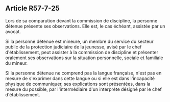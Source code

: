 Article R57-7-25
----
Lors de sa comparution devant la commission de discipline, la personne détenue
présente ses observations. Elle est, le cas échéant, assistée par un avocat.

Si la personne détenue est mineure, un membre du service du secteur public de la
protection judiciaire de la jeunesse, avisé par le chef d'établissement, peut
assister à la commission de discipline et présenter oralement ses observations
sur la situation personnelle, sociale et familiale du mineur.

Si la personne détenue ne comprend pas la langue française, n'est pas en mesure
de s'exprimer dans cette langue ou si elle est dans l'incapacité physique de
communiquer, ses explications sont présentées, dans la mesure du possible, par
l'intermédiaire d'un interprète désigné par le chef d'établissement.
